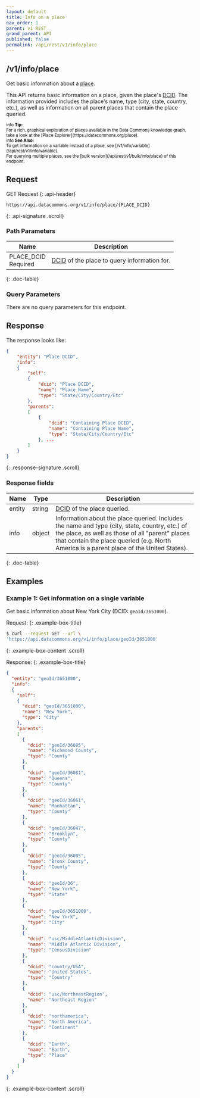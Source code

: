 ```yaml
---
layout: default
title: Info on a place
nav_order: 1
parent: v1 REST
grand_parent: API
published: false
permalink: /api/rest/v1/info/place
---
```

 
 
 
## /v1/info/place
 
Get basic information about a [place](/api/rest/v1/getting_started#place).
 
This API returns basic information on a place, given the place's [DCID](/api/rest/v1/getting_started#dcid). The information provided includes the place's name, type (city, state, country, etc.), as well as information on all parent places that contain the place queried.
 
<div markdown="span" class="alert alert-info" role="alert" style="color:black; font-size: 0.8em">
   <span class="material-icons md-16">info </span><b>Tip:</b><br />
   For a rich, graphical exploration of places available in the Data Commons knowledge graph, take a look at the [Place Explorer](https://datacommons.org/place).
</div>
 
<div markdown="span" class="alert alert-warning" role="alert" style="color:black; font-size: 0.8em">
   <span class="material-icons md-16">info </span><b>See Also:</b><br />
   To get information on a variable instead of a place, see [/v1/info/variable](/api/rest/v1/info/variable).<br />
   For querying multiple places, see the [bulk version](/api/rest/v1/bulk/info/place) of this endpoint.
</div>
 
 
 
## Request
GET Request
{: .api-header}
```
https://api.datacommons.org/v1/info/place/{PLACE_DCID}
```
{: .api-signature .scroll}
<script src="/assets/js/syntax_highlighting.js"></script>

 
### Path Parameters
 
| Name                                                | Description                   |
| --------------------------------------------------- | ----------------------------- |
| PLACE_DCID <br /> <required-tag>Required</required-tag> | [DCID](/api/rest/v1/getting_started#dcid) of the place to query information for. |
{: .doc-table}
 
### Query Parameters
 
There are no query parameters for this endpoint.
 
## Response
 
The response looks like:
 
```json
{
    "entity": "Place DCID",
    "info":
    {
        "self":
        {
            "dcid": "Place DCID",
            "name": "Place Name",
            "type": "State/City/Country/Etc"
        },
        "parents":
        [
            {
                "dcid": "Containing Place DCID",
                "name": "Containing Place Name",
                "type": "State/City/Country/Etc"
            }, ...
        ]
    }
}
```
{: .response-signature .scroll}
 
### Response fields
 
| Name     | Type   | Description                |
| -------- | ------ | -------------------------- |
| entity   | string | [DCID](/api/rest/v1/getting_started#dcid) of the place queried. |
| info     | object | Information about the place queried. Includes the name and type (city, state, country, etc.) of the place, as well as those of all "parent" places that contain the place queried (e.g. North America is a parent place of the United States). |
{: .doc-table}
 
## Examples
 
### Example 1: Get information on a single variable
 
Get basic information about New York City (DCID: `geoId/3651000`). 
 
Request:
{: .example-box-title}
```bash
$ curl --request GET --url \
'https://api.datacommons.org/v1/info/place/geoId/3651000'
```
{: .example-box-content .scroll}
 
Response:
{: .example-box-title}
```json
{
  "entity": "geoId/3651000",
  "info":
  {
    "self":
    {
      "dcid": "geoId/3651000",
      "name": "New York",
      "type": "City"
    },
    "parents":
    [
      {
        "dcid": "geoId/36085",
        "name": "Richmond County",
        "type": "County"
      },
      {
        "dcid": "geoId/36081",
        "name": "Queens",
        "type": "County"
      },
      {
        "dcid": "geoId/36061",
        "name": "Manhattan",
        "type": "County"
      },
      {
        "dcid": "geoId/36047",
        "name": "Brooklyn",
        "type": "County"
      },
      {
        "dcid": "geoId/36005",
        "name": "Bronx County",
        "type": "County"
      },
      {
        "dcid": "geoId/36",
        "name": "New York",
        "type": "State"
      },
      {
        "dcid": "geoId/3651000",
        "name": "New York",
        "type": "City"
      },
      {
        "dcid": "usc/MiddleAtlanticDivision",
        "name": "Middle Atlantic Division",
        "type": "CensusDivision"
      },
      {
        "dcid": "country/USA",
        "name": "United States",
        "type": "Country"
      },
      {
        "dcid": "usc/NortheastRegion",
        "name": "Northeast Region"
      },
      {
        "dcid": "northamerica",
        "name": "North America",
        "type": "Continent"
      },
      {
        "dcid": "Earth",
        "name": "Earth",
        "type": "Place"
      }
    ]
  }
}
```
{: .example-box-content .scroll}
 
 

